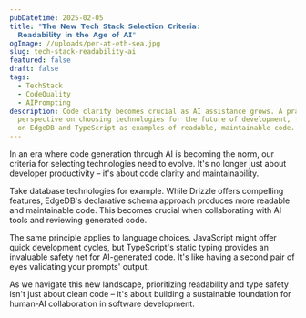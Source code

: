 ```yaml
---
pubDatetime: 2025-02-05
title: "𝗧𝗵𝗲 𝗡𝗲𝘄 𝗧𝗲𝗰𝗵 𝗦𝘁𝗮𝗰𝗸 𝗦𝗲𝗹𝗲𝗰𝘁𝗶𝗼𝗻 𝗖𝗿𝗶𝘁𝗲𝗿𝗶𝗮:
  𝗥𝗲𝗮𝗱𝗮𝗯𝗶𝗹𝗶𝘁𝘆 𝗶𝗻 𝘁𝗵𝗲 𝗔𝗴𝗲 𝗼𝗳 𝗔𝗜"
ogImage: //uploads/per-at-eth-sea.jpg
slug: tech-stack-readability-ai
featured: false
draft: false
tags:
  - TechStack
  - CodeQuality
  - AIPrompting
description: Code clarity becomes crucial as AI assistance grows. A practical
  perspective on choosing technologies for the future of development, focusing
  on EdgeDB and TypeScript as examples of readable, maintainable code.
---
```

In an era where code generation through AI is becoming the norm, our criteria for selecting technologies need to evolve. It's no longer just about developer productivity – it's about code clarity and maintainability.

Take database technologies for example. While Drizzle offers compelling features, EdgeDB's declarative schema approach produces more readable and maintainable code. This becomes crucial when collaborating with AI tools and reviewing generated code.

The same principle applies to language choices. JavaScript might offer quick development cycles, but TypeScript's static typing provides an invaluable safety net for AI-generated code. It's like having a second pair of eyes validating your prompts' output.

As we navigate this new landscape, prioritizing readability and type safety isn't just about clean code – it's about building a sustainable foundation for human-AI collaboration in software development.